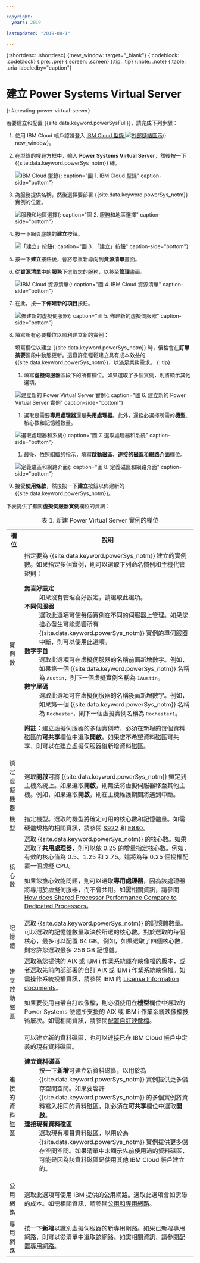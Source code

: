 ```yaml
---

copyright:
  years: 2019

lastupdated: "2019-08-1"

---
```


{:shortdesc: .shortdesc}
{:new_window: target="_blank"}
{:codeblock: .codeblock}
{:pre: .pre}
{:screen: .screen}
{:tip: .tip}
{:note: .note}
{:table: .aria-labeledby="caption"}

# 建立 Power Systems Virtual Server
{: #creating-power-virtual-server}

若要建立和配置 {{site.data.keyword.powerSysFull}}，請完成下列步驟：

1. 使用 IBM Cloud 帳戶認證登入 [IBM Cloud 型錄 ![外部鏈結圖示](../icons/launch-glyph.svg "外部鏈結圖示")](https://cloud.ibm.com/catalog){: new_window}。
2. 在型錄的搜尋方框中，輸入 **Power Systems Virtual Server**，然後按一下 {{site.data.keyword.powerSys_notm}} 磚。

    ![IBM Cloud 型錄](./images/catalog-search-bar.png "IBM Cloud 型錄"){: caption="圖 1. IBM Cloud 型錄" caption-side="bottom"}

3. 為服務提供名稱，然後選擇要部署 {{site.data.keyword.powerSys_notm}} 實例的位置。

    ![服務和地區選擇](./images/power-iaas-service-region.png "服務和地區選擇"){: caption="圖 2. 服務和地區選擇" caption-side="bottom"}

4. 按一下網頁底端的**建立**按鈕。

    ![「建立」按鈕](./images/power-iaas-create-button.png "「建立」按鈕"){: caption="圖 3. 「建立」按鈕" caption-side="bottom"}

5. 按一下**建立**按鈕後，會將您重新導向到**資源清單**畫面。
6. 從**資源清單**中的**服務**下選取您的服務，以移至**管理**畫面。

    ![IBM Cloud 資源清單](./images/power-iaas-resource-list.png "IBM Cloud 資源清單"){: caption="圖 4. IBM Cloud 資源清單" caption-side="bottom"}

7. 在此，按一下**佈建新的項目**按鈕。

    ![佈建新的虛擬伺服器](./images/power-iaas-provision-new.png "佈建新的虛擬伺服器"){: caption="圖 5. 佈建新的虛擬伺服器" caption-side="bottom"}

8. 填寫所有必要欄位以順利建立新的實例：

     填寫欄位以建立 {{site.data.keyword.powerSys_notm}} 時，價格會在**訂單摘要**區段中動態更新。這容許您輕鬆建立具有成本效益的 {{site.data.keyword.powerSys_notm}}，以滿足業務需求。
     {: tip}

    1. 填寫**虛擬伺服器**區段下的所有欄位。如果選取了多個實例，則將顯示其他選項。

      ![建立新的 Power Virtual Server 實例](./images/console-virtual-instance.png "建立新的 Power Virtual Server 實例"){: caption="圖 6. 建立新的 Power Virtual Server 實例" caption-side="bottom"}

    1. 選取是需要**專用處理器**還是**共用處理器**。此外，還務必選擇所需的**機型**、核心數和記憶體數量。

      ![選取處理器和系統](./images/console-profile.png "選取處理器和系統"){: caption="圖 7. 選取處理器和系統" caption-side="bottom"}

    1. 最後，依照組織的指示，填寫**啟動磁區**、**連接的磁區**和**網路介面**欄位。

      ![定義磁區和網路介面](./images/console-volume-network.png "定義磁區和網路介面"){: caption="圖 8. 定義磁區和網路介面" caption-side="bottom"}

9. 接受**使用條款**，然後按一下**建立**按鈕以佈建新的 {{site.data.keyword.powerSys_notm}}。

下表提供了有關**虛擬伺服器實例**欄位的資訊：

<table>
<caption>表 1. 新建 Power Virtual Server 實例的欄位</caption>
<tr>
<th>欄位</th>
<th>說明</th>
</tr>
<tr>
<td>實例數</td>
<td>指定要為 {{site.data.keyword.powerSys_notm}} 建立的實例數。如果指定多個實例，則可以選取下列命名慣例和主機代管規則：
  <dl>
    <dt><strong>無喜好設定</strong></dt>
  <dd>如果沒有管理喜好設定，請選取此選項。</dd>
    <dt><strong>不同伺服器</strong></dt>
  <dd>選取此選項可使每個實例在不同的伺服器上管理。如果您擔心發生可能影響所有 {{site.data.keyword.powerSys_notm}} 實例的單伺服器中斷，則可以使用此選項。</dd>
  <dt><strong>數字字首</strong></dt>
  <dd>選取此選項可在虛擬伺服器的名稱前面新增數字。例如，如果第一個 {{site.data.keyword.powerSys_notm}} 名稱為 <kbd>Austin</kbd>，則下一個虛擬實例名稱為 <kbd>1Austin</kbd>。</dd>
  <dt><strong>數字尾碼</strong></dt>
  <dd>選取此選項可在虛擬伺服器的名稱後面新增數字。例如，如果第一個 {{site.data.keyword.powerSys_notm}} 名稱為 <kbd>Rochester</kbd>，則下一個虛擬實例名稱為 <kbd>Rochester1</kbd>。</dd>
  </dl>
  <p>
  <strong>附註：</strong>建立虛擬伺服器的多個實例時，必須在新增的每個資料磁區的<strong>可共享</strong>欄位中選取<strong>開啟</strong>。如果您不希望資料磁區可共享，則可以在建立虛擬伺服器後新增資料磁區。
  </p>
   </td>
</tr>
<tr>
<td>鎖定虛擬機器</td>
<td>選取<strong>開啟</strong>可將 {{site.data.keyword.powerSys_notm}} 鎖定到主機系統上。如果選取<strong>開啟</strong>，則無法將虛擬伺服器移至其他主機。例如，如果選取<strong>開啟</strong>，則在主機維護期間將遇到中斷。</td>
</tr>
<tr>
<td>機型</td>
<td>指定機型。選取的機型將確定可用的核心數和記憶體量。如需硬體規格的相關資訊，請參閱 <a href="https://www.ibm.com/downloads/cas/KQ4BOJ3N" target="_blank">S922</a> 和 <a href="https://www.ibm.com/downloads/cas/EE476WAP" target="_blank">E880</a>。</td>
</tr>
<tr>
<td>核心數</td>
<td>選取 {{site.data.keyword.powerSys_notm}} 的核心數。如果選取了<strong>共用處理器</strong>，則可以依 0.25 的增量指定核心數。例如，有效的核心值為 0.5、1.25 和 2.75。這將為每 0.25 個授權配置一個虛擬 CPU。

如果您擔心效能問題，則可以選取<strong>專用處理器</strong>，因為該處理器將專用於虛擬伺服器，而不會共用。如需相關資訊，請參閱 <a href="https://www.ibm.com/developerworks/community/wikis/home?lang=en#!/wiki/Power%20Systems/page/How%20does%20Shared%20Processor%20Performance%20Compare%20to%20Dedicated%20Processors" target="_blank">How does Shared Processor Performance Compare to Dedicated Processors</a>。</td>
</tr>
<tr>
<td>記憶體</td>
<td>選取 {{site.data.keyword.powerSys_notm}} 的記憶體數量。可以選取的記憶體數量取決於所選的核心數。對於選取的每個核心，最多可以配置 64 GB。例如，如果選取了四個核心數，則容許您選取最多 256 GB 記憶體。</td>
</tr>
<tr>
<td>建立啟動磁區</td>
<td>選取為您提供的 AIX 或 IBM i 作業系統庫存映像檔的版本，或者選取先前內部部署的自訂 AIX 或 IBM i 作業系統映像檔。如需操作系統授權資訊，請參閱 IBM 的 <a href="https://www-03.ibm.com/software/sla/sladb.nsf" target="_blank">License Information documents</a>。

如果要使用自帶自訂映像檔，則必須使用在<strong>機型</strong>欄位中選取的 Power Systems 硬體所支援的 AIX 或 IBM i 作業系統映像檔技術層次。如需相關資訊，請參閱<a href="/docs/infrastructure/power-iaas?topic=power-iaas-configuring-custom-image#configuring-custom-image">配置自訂映像檔</a>。</td>
</tr>
<tr>
<td>連接的資料磁區</td>
<td>可以建立新的資料磁區，也可以連接已在 IBM Cloud 帳戶中定義的現有資料磁區。<dl>
  <dt><strong>建立資料磁區</strong></dt>
  <dd>按一下<strong>新增</strong>可建立新資料磁區，以用於為 {{site.data.keyword.powerSys_notm}} 實例提供更多儲存空間空間。如果要容許 {{site.data.keyword.powerSys_notm}} 的多個實例將資料寫入相同的資料磁區，則必須在<strong>可共享</strong>欄位中選取<strong>開啟</strong>。</dd>
  <dt><strong>連接現有資料磁區</strong></dt>
  <dd>選取現有項目資料磁區，以用於為 {{site.data.keyword.powerSys_notm}} 實例提供更多儲存空間空間。如果清單中未顯示先前使用過的資料磁區，可能是因為該資料磁區是使用其他 IBM Cloud 帳戶建立的。</dd>
</dl>
</td>
</tr>
<tr>
<td>公用網路</td>
<td>選取此選項可使用 IBM 提供的公用網路。選取此選項會如需聯的成本。如需相關資訊，請參閱<a href="/docs/infrastructure/power-iaas?topic=power-iaas-about-power-virtual-server#apvs-public-and-private" target="_blank">公用和專用網路</a>。</td>
</tr>
<tr>
<td>專用網路</td>
<td>按一下<strong>新增</strong>以識別虛擬伺服器的新專用網路。如果已新增專用網路，則可以從清單中選取該網路。如需相關資訊，請參閱<a href="/docs/infrastructure/power-iaas?topic=power-iaas-cpn-configuring#cpn-configuring" target="_blank">配置專用網路</a>。</td>
</tr></table>
